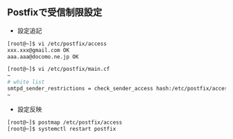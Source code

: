 ## Postfixで受信制限設定

- 設定追記
```bash
[root@~]$ vi /etc/postfix/access
xxx.xxx@gmail.com OK
aaa.aaa@docomo.ne.jp OK

[root@~]$ vi /etc/postfix/main.cf
~
# white list
smtpd_sender_restrictions = check_sender_access hash:/etc/postfix/access,reject
~
```

- 設定反映
```bash
[root@~]$ postmap /etc/postfix/access
[root@~]$ systemctl restart postfix
```
